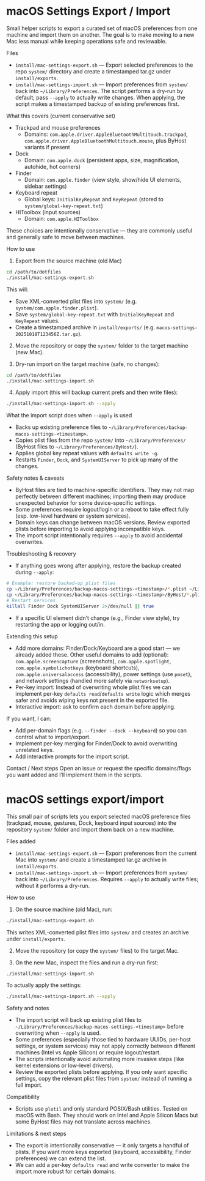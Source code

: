 # macOS Settings Export / Import

Small helper scripts to export a curated set of macOS preferences from one machine and import them on another. The goal is to make moving to a new Mac less manual while keeping operations safe and reviewable.

Files
- `install/mac-settings-export.sh` — Export selected preferences to the repo `system/` directory and create a timestamped tar.gz under `install/exports`.
- `install/mac-settings-import.sh` — Import preferences from `system/` back into `~/Library/Preferences`. The script performs a dry-run by default; pass `--apply` to actually write changes. When applying, the script makes a timestamped backup of existing preferences first.

What this covers (current conservative set)
- Trackpad and mouse preferences
  - Domains: `com.apple.driver.AppleBluetoothMultitouch.trackpad`, `com.apple.driver.AppleBluetoothMultitouch.mouse`, plus ByHost variants if present
- Dock
  - Domain: `com.apple.dock` (persistent apps, size, magnification, autohide, hot corners)
- Finder
  - Domain: `com.apple.finder` (view style, show/hide UI elements, sidebar settings)
- Keyboard repeat
  - Global keys: `InitialKeyRepeat` and `KeyRepeat` (stored to `system/global-key-repeat.txt`)
- HIToolbox (input sources)
  - Domain: `com.apple.HIToolbox`

These choices are intentionally conservative — they are commonly useful and generally safe to move between machines.

How to use

1) Export from the source machine (old Mac)

```bash
cd /path/to/dotfiles
./install/mac-settings-export.sh
```

This will:
- Save XML-converted plist files into `system/` (e.g. `system/com.apple.finder.plist`).
- Save `system/global-key-repeat.txt` with `InitialKeyRepeat` and `KeyRepeat` values.
- Create a timestamped archive in `install/exports/` (e.g. `macos-settings-20251018T123456Z.tar.gz`).

2) Move the repository or copy the `system/` folder to the target machine (new Mac).

3) Dry-run import on the target machine (safe, no changes):

```bash
cd /path/to/dotfiles
./install/mac-settings-import.sh
```

4) Apply import (this will backup current prefs and then write files):

```bash
./install/mac-settings-import.sh --apply
```

What the import script does when `--apply` is used
- Backs up existing preference files to `~/Library/Preferences/backup-macos-settings-<timestamp>`.
- Copies plist files from the repo `system/` into `~/Library/Preferences/` (ByHost files to `~/Library/Preferences/ByHost/`).
- Applies global key repeat values with `defaults write -g`.
- Restarts `Finder`, `Dock`, and `SystemUIServer` to pick up many of the changes.

Safety notes & caveats
- ByHost files are tied to machine-specific identifiers. They may not map perfectly between different machines; importing them may produce unexpected behavior for some device-specific settings.
- Some preferences require logout/login or a reboot to take effect fully (esp. low-level hardware or system services).
- Domain keys can change between macOS versions. Review exported plists before importing to avoid applying incompatible keys.
- The import script intentionally requires `--apply` to avoid accidental overwrites.

Troubleshooting & recovery
- If anything goes wrong after applying, restore the backup created during `--apply`:

```bash
# Example: restore backed-up plist files
cp ~/Library/Preferences/backup-macos-settings-<timestamp>/*.plist ~/Library/Preferences/
cp ~/Library/Preferences/backup-macos-settings-<timestamp>/ByHost/*.plist ~/Library/Preferences/ByHost/
# Restart services
killall Finder Dock SystemUIServer 2>/dev/null || true
```

- If a specific UI element didn’t change (e.g., Finder view style), try restarting the app or logging out/in.

Extending this setup
- Add more domains: Finder/Dock/Keyboard are a good start — we already added these. Other useful domains to add (optional): `com.apple.screencapture` (screenshots), `com.apple.spotlight`, `com.apple.symbolichotkeys` (keyboard shortcuts), `com.apple.universalaccess` (accessibility), power settings (use `pmset`), and network settings (handled more safely via `networksetup`).
- Per-key import: Instead of overwriting whole plist files we can implement per-key `defaults read`/`defaults write` logic which merges safer and avoids wiping keys not present in the exported file.
- Interactive import: ask to confirm each domain before applying.

If you want, I can:
- Add per-domain flags (e.g. `--finder --dock --keyboard`) so you can control what to import/export.
- Implement per-key merging for Finder/Dock to avoid overwriting unrelated keys.
- Add interactive prompts for the import script.

Contact / Next steps
Open an issue or request the specific domains/flags you want added and I’ll implement them in the scripts.
# macOS settings export/import

This small pair of scripts lets you export selected macOS preference files (trackpad, mouse, gestures, Dock, keyboard input sources) into the repository `system/` folder and import them back on a new machine.

Files added
- `install/mac-settings-export.sh` — Export preferences from the current Mac into `system/` and create a timestamped tar.gz archive in `install/exports`.
- `install/mac-settings-import.sh` — Import preferences from `system/` back into `~/Library/Preferences`. Requires `--apply` to actually write files; without it performs a dry-run.

How to use

1. On the source machine (old Mac), run:

```bash
./install/mac-settings-export.sh
```

This writes XML-converted plist files into `system/` and creates an archive under `install/exports`.

2. Move the repository (or copy the `system/` files) to the target Mac.

3. On the new Mac, inspect the files and run a dry-run first:

```bash
./install/mac-settings-import.sh
```

To actually apply the settings:

```bash
./install/mac-settings-import.sh --apply
```

Safety and notes
- The import script will back up existing plist files to `~/Library/Preferences/backup-macos-settings-<timestamp>` before overwriting when `--apply` is used.
- Some preferences (especially those tied to hardware UUIDs, per-host settings, or system services) may not apply correctly between different machines (Intel vs Apple Silicon) or require logout/restart.
- The scripts intentionally avoid automating more invasive steps (like kernel extensions or low-level drivers).
- Review the exported plists before applying. If you only want specific settings, copy the relevant plist files from `system/` instead of running a full import.

Compatibility
- Scripts use `plutil` and only standard POSIX/Bash utilities. Tested on macOS with Bash. They should work on Intel and Apple Silicon Macs but some ByHost files may not translate across machines.

Limitations & next steps
- The export is intentionally conservative — it only targets a handful of plists. If you want more keys exported (keyboard, accessibility, Finder preferences) we can extend the list.
- We can add a per-key `defaults read` and write converter to make the import more robust for certain domains.

